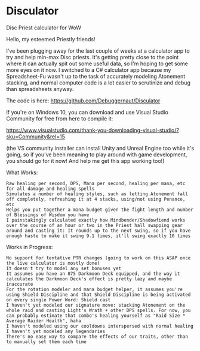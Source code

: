 # Disculator
Disc Priest calculator for WoW


Hello, my esteemed Priestly friends!

I've been plugging away for the last couple of weeks at a calculator app to try and help min-max Disc priests. It's getting pretty close to the point where it can actually spit out some useful data, so I'm hoping to get some more eyes on it now. I switched to a C# calculator app because my Spreadsheet-Fu wasn't up to the task of accurately modeling Atonement stacking, and normal computer code is a lot easier to scrutinize and debug than spreadsheets anyway.

The code is here:
https://github.com/Debuggernaut/Disculator

If you're on Windows 10, you can download and use Visual Studio Community for free from here to compile it:

https://www.visualstudio.com/thank-you-downloading-visual-studio/?sku=Community&rel=15

(the VS community installer can install Unity and Unreal Engine too while it's going, so if you've been meaning to play around with game development, you should go for it now! And help me get this app working too!)

What Works:

    Raw healing per second, DPS, Mana per second, healing per mana, etc for all damage and healing spells
    Simulates a number of healing styles, such as letting Atonement fall off completely, refreshing it at 4 stacks, using/not using Penance, etc
    Helps you put together a mana budget given the fight length and number of Blessings of Wisdom you have
    I painstakingly calculated exactly how Mindbender/Shadowfiend works over the course of an hour or two in the Priest hall swapping gear around and casting it: It rounds up to the next swing, so if you have enough haste to make it swing 9.1 times, it'll swing exactly 10 times



Works in Progress:

    No support for tentative PTR changes (going to work on this ASAP once the live calculator is mostly done)
    It doesn't try to model any set bonuses yet
    It assumes you have an 875 Darkmoon Deck equipped, and the way it calculates the Darkmoon Deck's effect is pretty lazy and maybe inaccurate
    For the rotation modeler and mana budget helper, it assumes you're using Shield Discipline and that Shield Discipline is being activated on every single Power Word: Shield cast
    I haven't yet modeled our signature move: stacking Atonement on the whole raid and casting Light's Wrath + other DPS spells. For now, you can probably estimate that combo's healing yourself as "Raid Size * Average Raider Health", haha
    I haven't modeled using our cooldowns interspersed with normal healing
    I haven't yet modeled any legendaries
    There's no easy way to compare the effects of our traits, other than to manually set them each time

